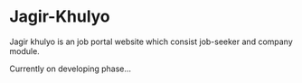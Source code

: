 # Jagir-Khulyo

Jagir khulyo is an job portal website which consist job-seeker and company module. 

Currently on developing phase...
